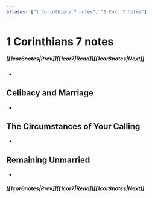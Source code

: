 ```yaml
---
aliases: ["1 Corinthians 7 notes", "1 Cor. 7 notes"]
---
```

# 1 Corinthians 7 notes
##### <span class=arrow-left></span>[[1cor6notes|Prev]]<span class=navigation-separator></span>[[1cor7|Read]]<span class=navigation-separator></span>[[1cor8notes|Next]]<span class=arrow-right></span>
- 
## Celibacy and Marriage
- 
## The Circumstances of Your Calling
- 
## Remaining Unmarried
- 
##### <span class=arrow-left></span>[[1cor6notes|Prev]]<span class=navigation-separator></span>[[1cor7|Read]]<span class=navigation-separator></span>[[1cor8notes|Next]]<span class=arrow-right></span>